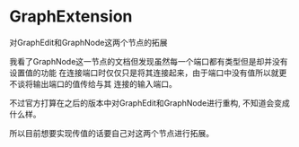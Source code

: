 # GraphExtension

对GraphEdit和GraphNode这两个节点的拓展

我看了GraphNode这一节点的文档但发现虽然每一个端口都有类型但是却并没有设置值的功能
在连接端口时仅仅只是将其连接起来，由于端口中没有值所以就更不谈将输出端口的值传给与其
连接的输入端口。

不过官方打算在之后的版本中对GraphEdit和GraphNode进行重构, 不知道会变成什么样。

所以目前想要实现传值的话要自己对这两个节点进行拓展。
